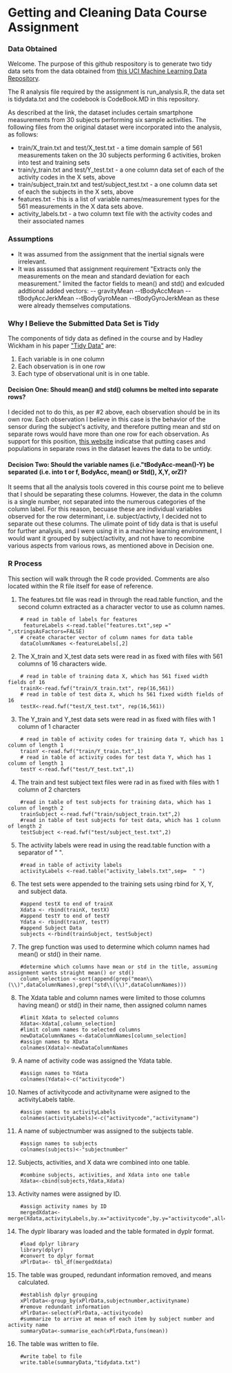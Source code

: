 # Getting and Cleaning Data Course Assignment

### Data Obtained

Welcome.  The purpose of this github respository is to generate two tidy data sets from the data obtained from [this UCI Machine Learning Data Repository](http://archive.ics.uci.edu/ml/datasets/Human+Activity+Recognition+Using+Smartphones>).

The R analysis file required by the assignment is run_analysis.R, the data set is tidydata.txt  and the codebook is CodeBook.MD in this repository.

As described at the link, the dataset includes certain smartphone measurements from 30 subjects performing six sample activities.  The following files from the original dataset were incorporated into the analysis, as follows:

  - train/X_train.txt and test/X_test.txt - a time domain sample of 561 measurements taken on the 30 subjects performing 6  activities, broken into test and training sets
  - train/y_train.txt and test/Y_test.txt - a one column data set of each of the activity codes in the X sets, above
  - train/subject_train.txt and test/subject_test.txt - a one column data set of each the subjects in the X sets, above
  - features.txt - this is a list of variable names/measurement types for the 561 measurements in the X data sets above.
  - activity_labels.txt - a two column text file with the activity codes and their associated names

### Assumptions
- It was assumed from the assignment that the inertial signals were irrelevant.
- It was asssumed that assignment requirement "Extracts only the measurements on the mean and standard deviation for each measurement." limited the factor fields to mean() and std() and exlcuded addtional added vectors:
--  gravityMean
--tBodyAccMean
--tBodyAccJerkMean
--tBodyGyroMean
--tBodyGyroJerkMean
as these were already themselves computations.

### Why I Believe the Submitted Data Set is Tidy

The components of tidy data as defined in the course and by Hadley Wickham in his paper ["Tidy Data"](https://www.jstatsoft.org/article/view/v059i10) are:
1.  Each variable is in one column
2.  Each observation is in one row
3.  Each type of observational unit is in one table.


#### Decision One: Should mean() and std() columns be melted into separate rows?

I decided not to do this, as per #2 above, each observation should be in its own row.  Each observation I believe in this case is the behavior of the sensor during the subject's activity, and therefore putting mean and std on separate rows would have more than one row for each observation.  As support for this position, [this website](http://garrettgman.github.io/tidying/) indicatse that putting cases and populations in separate rows in the dataset leaves the data to be untidy.

#### Decision Two: Should the variable names (i.e."tBodyAcc-mean()-Y) be separated (i.e. into t or f, BodyAcc, mean() or Std(), X,Y, orZ)?
It seems that all the analysis tools covered in this course point me to believe that I should be separating these columns. However, the data in the column is a single number, not separated into the numerous categories of the column label.  For this reason, becuase these are individual variables observed for the row determinant, i.e. subject/activty, I decided not to separate out these columns.  The ulimate point of tidy data is that is useful for further analysis, and I were using it in a machine learning environment, I would want it grouped by subject/activity, and not have to recombine various aspects from various rows, as mentioned above in Decision one.

### R Process

This section will walk through the R code provided.  Comments are also located within the R file itself for ease of reference.



1. The features.txt file was read in through the read.table function, and the second column extracted as a character vector to use as column names.
```
    # read in table of labels for features
     featureLabels <-read.table("features.txt",sep =" ",stringsAsFactors=FALSE)
    # create character vector of column names for data table
    dataColumnNames <-featureLabels[,2]
```
2.  The X_train and X_test data sets were read in as fixed with files with 561 columns of 16 characters wide.
```
    # read in table of training data X, which has 561 fixed width fields of 16
    trainX<-read.fwf("train/X_train.txt", rep(16,561))
    # read in table of test data X, which hs 561 fixed width fields of 16
    testX<-read.fwf("test/X_test.txt", rep(16,561))
```
3.  The Y_train and Y_test data sets were read in as fixed with files with 1 column of 1 character
```
    # read in table of activity codes for training data Y, which has 1 column of length 1
    trainY <-read.fwf("train/Y_train.txt",1)
    # read in table of activity codes for test data Y, which has 1 column of length 1
    testY <-read.fwf("test/Y_test.txt",1)
 ```
4.  The train and test subject text files were rad in as fixed with files with 1 column of 2 charcters
```
    #read in table of test subjects for training data, which has 1 colunn of length 2
    trainSubject <-read.fwf("train/subject_train.txt",2)
    #read in table of test subjects for test data, which has 1 colunn of length 2
    testSubject <-read.fwf("test/subject_test.txt",2)
```
5.  The activiity labels were read in using the read.table function with a separator of " ".
```
    #read in table of activity labels
    activityLabels <-read.table("activity_labels.txt",sep=  " ")
```
6.  The test sets were appended to the training sets using rbind for X, Y, and subject data.
```
    #append testX to end of trainX
    Xdata <- rbind(trainX, testX)
    #append testY to end of testY
    Ydata <- rbind(trainY, testY)
    #append Subject Data
    subjects <-rbind(trainSubject, testSubject)
```
7.  The grep function was used to determine which column names had mean() or std() in their name.
```
    #determine which columns have mean or std in the title, assuming assignment wants straight mean() or std()
    column_selection <-sort(append(grep("mean\\(\\)",dataColumnNames),grep("std\\(\\)",dataColumnNames)))
```
8.  The Xdata table and column names were limited to those columns having mean() or std() in their name, then assigned column names
```
    #limit Xdata to selected columns
    Xdata<-Xdata[,column_selection]
    #limit column names to selected columns
    newDataColumnNames <-dataColumnNames[column_selection]
    #assign names to XData
    colnames(Xdata)<-newDataColumnNames
```
9.  A name of activity code was assigned the Ydata table.
```
    #assign names to Ydata
    colnames(Ydata)<-c("activitycode")
```
10.  Names of activitycode and activityname were asigned to the activityLabels table.
   
```
    #assign names to activityLabels
    colnames(activityLabels)<-c("activitycode","activityname")
```
   
11.  A name of subjectnumber was assigned to the subjects table.
```    
    #assign names to subjects
    colnames(subjects)<-"subjectnumber"
   ```
12.  Subjects, activities, and X data wre combined into one table.
```
    #combine subjects, activities, and Xdata into one table
    Xdata<-cbind(subjects,Ydata,Xdata)
````
13.  Activity names were assigned by ID.
```
    #assign activity names by ID
    mergedXdata<-merge(Xdata,activityLabels,by.x="activitycode",by.y="activitycode",all=TRUE)
```
14.  The dyplr libarary was loaded and the table formated in dyplr format.
```
    #load dplyr library
    library(dplyr)
    #convert to dplyr format
    xPlrData<- tbl_df(mergedXdata)
```
15.  The table was grouped, redundant information removed, and means calculated.
```
    #establish dplyr grouping
    xPlrData<-group_by(xPlrData,subjectnumber,activityname)
    #remove redundant information
    xPlrData<-select(xPlrData,-activitycode)
    #summarize to arrive at mean of each item by subject number and activity name
    summaryData<-summarise_each(xPlrData,funs(mean))
```
16.  The table was written to file.
```
    #write tabel to file
    write.table(summaryData,"tidydata.txt")
```